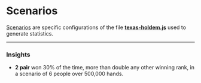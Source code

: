 # Scenarios

[Scenarios](https://github.com/wrightben/math/tree/master/Poker/Auto/Scenario) are specific configurations of the file **[texas-holdem.js](https://github.com/wrightben/texas-holdem)** used to generate statistics.


---

### Insights

- **2 pair** won 30% of the time, more than double any other winning rank, in a scenario of 6 people over 500,000 hands.
